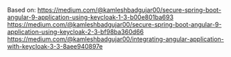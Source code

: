 Based on:
https://medium.com/@kamleshbadgujar00/secure-spring-boot-angular-9-application-using-keycloak-1-3-b00e801ba693
https://medium.com/@kamleshbadgujar00/secure-spring-boot-angular-9-application-using-keycloak-2-3-bf98ba360d66
https://medium.com/@kamleshbadgujar00/integrating-angular-application-with-keycloak-3-3-8aee940897e
